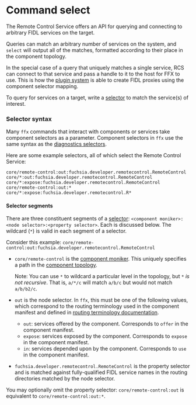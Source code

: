 # Command select

The Remote Control Service offers an API for querying and connecting
to arbitrary FIDL services on the target.

Queries can match an arbitrary number of services on the system, and `select`
will output all of the matches, formatted according to their place in the
component topology.

In the special case of a query that uniquely matches a single service, RCS can
connect to that service and pass a handle to it to the host for FFX to use.
This is how the [plugin system][ffx-plugins] is able to create FIDL
proxies using the component selector mapping.

To query for services on a target, write a [selector][fidl-selector] to
match the service(s) of interest.

### Selector syntax

Many `ffx` commands that interact with components or services take component
selectors as a parameter. Component selectors in `ffx` use the same syntax as
the [diagnostics selectors][selectors].

Here are some example selectors, all of which select the Remote Control Service:

```
core/remote-control:out:fuchsia.developer.remotecontrol.RemoteControl
core/*:out:fuchsia.developer.remotecontrol.RemoteControl
core/*:expose:fuchsia.developer.remotecontrol.RemoteControl
core/remote-control:out:*
core/*:expose:fuchsia.developer.remotecontrol.R*
```


#### Selector segments

There are three constituent segments of a [selector][selectors]:
`<component moniker>:<node selector>:<property selector>`. Each is discussed
below. The wildcard (`*`) is valid in each segment of a selector.

Consider this example:
  `core/remote-control:out:fuchsia.developer.remotecontrol.RemoteControl`

- `core/remote-control` is the [component moniker][component-moniker].
  This uniquely specifies a path in the [component topology][component-topology].

  Note: You can use `*` to wildcard a particular level in the topology, but *`*`
  is not recursive*. That is, `a/*/c` will match `a/b/c` but would not match
  `a/b/b2/c`.

- `out` is the node selector. In `ffx`, this must be one of the following
  values, which correspond to the routing terminology used in the component
  manifest and defined in [routing terminology documentation][component-routing].
  - `out`: services offered by the component. Corresponds to `offer` in the
    component manifest.
  - `expose`: services exposed by the component. Corresponds to `expose` in the
    component manifest.
  - `in`: services depended upon by the component. Corresponds to `use` in the
    component manifest.
- `fuchsia.developer.remotecontrol.RemoteControl` is the property selector and
  is matched against fully-qualified FIDL service names in the routing
  directories matched by the node selector.

You may optionally omit the property selector: `core/remote-control:out` is
equivalent to `core/remote-control:out:*`.

[component-moniker]: /docs/reference/components/moniker.md
[component-routing]: /docs/concepts/components/v2/capabilities/README.md#routing-terminology
[component-topology]: /docs/concepts/components/v2/topology.md
[ffx-plugins]: /docs/development/tools/ffx/development/plugins.md
[fidl-selector]: https://fuchsia.dev/reference/fidl/fuchsia.diagnostics#Selector
[selectors]: /docs/reference/diagnostics/selectors.md
